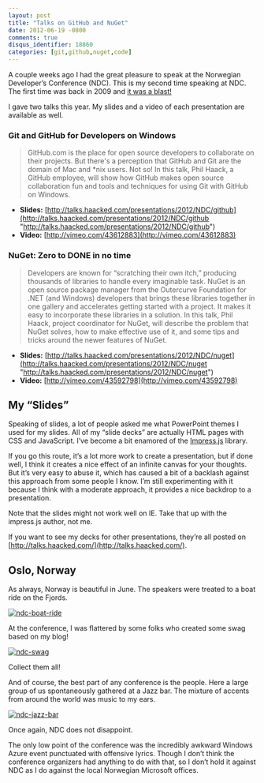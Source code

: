 ```yaml
---
layout: post
title: "Talks on GitHub and NuGet"
date: 2012-06-19 -0800
comments: true
disqus_identifier: 18860
categories: [git,github,nuget,code]
---
```

A couple weeks ago I had the great pleasure to speak at the Norwegian
Developer’s Conference (NDC). This is my second time speaking at NDC.
The first time was back in 2009 and [it was a
blast!](http://haacked.com/archive/2009/06/27/ndc2009-trip-report.aspx "NDC 2009")

I gave two talks this year. My slides and a video of each presentation
are available as well.

### Git and GitHub for Developers on Windows

> GitHub.com is the place for open source developers to collaborate on
> their projects. But there's a perception that GitHub and Git are the
> domain of Mac and \*nix users. Not so! In this talk, Phil Haack, a
> GitHub employee, will show how GitHub makes open source collaboration
> fun and tools and techniques for using Git with GitHub on Windows.

-   **Slides:**
    [http://talks.haacked.com/presentations/2012/NDC/github](http://talks.haacked.com/presentations/2012/NDC/github "http://talks.haacked.com/presentations/2012/NDC/github")
-   **Video:** [http://vimeo.com/43612883](http://vimeo.com/43612883)

### NuGet: Zero to DONE in no time

> Developers are known for “scratching their own itch,” producing
> thousands of libraries to handle every imaginable task. NuGet is an
> open source package manager from the Outercurve Foundation for .NET
> (and Windows) developers that brings these libraries together in one
> gallery and accelerates getting started with a project. It makes it
> easy to incorporate these libraries in a solution. In this talk, Phil
> Haack, project coordinator for NuGet, will describe the problem that
> NuGet solves, how to make effective use of it, and some tips and
> tricks around the newer features of NuGet.

-   **Slides:**
    [http://talks.haacked.com/presentations/2012/NDC/nuget](http://talks.haacked.com/presentations/2012/NDC/nuget "http://talks.haacked.com/presentations/2012/NDC/nuget")
-   **Video:** [http://vimeo.com/43592798](http://vimeo.com/43592798)

My “Slides”
-----------

Speaking of slides, a lot of people asked me what PowerPoint themes I
used for my slides. All of my “slide decks” are actually HTML pages with
CSS and JavaScript. I’ve become a bit enamored of the
[Impress.js](http://github.com/bartaz/impress.js "Impress.js") library.

If you go this route, it’s a lot more work to create a presentation, but
if done well, I think it creates a nice effect of an infinite canvas for
your thoughts. But it’s very easy to abuse it, which has caused a bit of
a backlash against this approach from some people I know. I’m still
experimenting with it because I think with a moderate approach, it
provides a nice backdrop to a presentation.

Note that the slides might not work well on IE. Take that up with the
impress.js author, not me.

If you want to see my decks for other presentations, they’re all posted
on [http://talks.haacked.com/](http://talks.haacked.com/).

Oslo, Norway
------------

As always, Norway is beautiful in June. The speakers were treated to a
boat ride on the Fjords.

[![ndc-boat-ride](http://haacked.com/images/haacked_com/Windows-Live-Writer/Talks-on-GitHub-and-NuGet_89CE/ndc-boat-ride_thumb.jpg "ndc-boat-ride")](http://haacked.com/images/haacked_com/Windows-Live-Writer/Talks-on-GitHub-and-NuGet_89CE/ndc-boat-ride_2.jpg)

At the conference, I was flattered by some folks who created some swag
based on my blog!

[![ndc-swag](http://haacked.com/images/haacked_com/Windows-Live-Writer/Talks-on-GitHub-and-NuGet_89CE/ndc-swag_thumb.jpg "ndc-swag")](http://haacked.com/images/haacked_com/Windows-Live-Writer/Talks-on-GitHub-and-NuGet_89CE/ndc-swag_2.jpg)

Collect them all!

And of course, the best part of any conference is the people. Here a
large group of us spontaneously gathered at a Jazz bar. The mixture of
accents from around the world was music to my ears.

[![ndc-jazz-bar](http://haacked.com/images/haacked_com/Windows-Live-Writer/Talks-on-GitHub-and-NuGet_89CE/ndc-jazz-bar_thumb.jpg "ndc-jazz-bar")](http://haacked.com/images/haacked_com/Windows-Live-Writer/Talks-on-GitHub-and-NuGet_89CE/ndc-jazz-bar_2.jpg)

Once again, NDC does not disappoint.

The only low point of the conference was the incredibly awkward Windows
Azure event punctuated with offensive lyrics. Though I don’t think the
conference organizers had anything to do with that, so I don’t hold it
against NDC as I do against the local Norwegian Microsoft offices.

